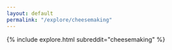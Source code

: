 ```yaml
---
layout: default
permalink: "/explore/cheesemaking"
---
```


{% include explore.html subreddit="cheesemaking" %}
